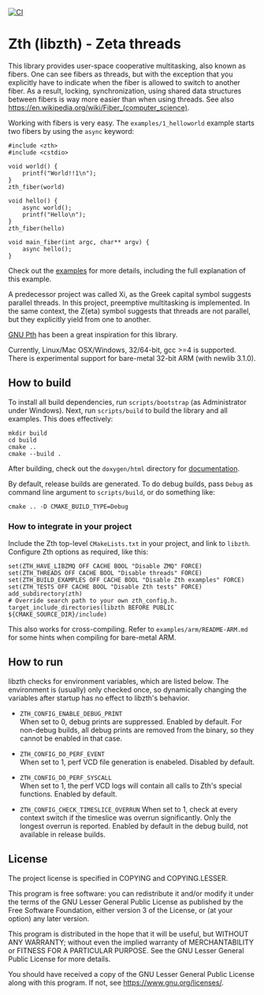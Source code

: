 [![CI](https://github.com/jhrutgers/zth/workflows/CI/badge.svg)](https://github.com/jhrutgers/zth/actions?query=workflow%3ACI)

# Zth (libzth) - Zeta threads

This library provides user-space cooperative multitasking, also known as
fibers. One can see fibers as threads, but with the exception that you
explicitly have to indicate when the fiber is allowed to switch to another
fiber. As a result, locking, synchronization, using shared data structures
between fibers is way more easier than when using threads. See also
<https://en.wikipedia.org/wiki/Fiber_(computer_science)>.

Working with fibers is very easy. The `examples/1_helloworld` example starts
two fibers by using the `async` keyword:

	#include <zth>
	#include <cstdio>

	void world() {
		printf("World!!1\n");
	}
	zth_fiber(world)

	void hello() {
		async world();
		printf("Hello\n");
	}
	zth_fiber(hello)

	void main_fiber(int argc, char** argv) {
		async hello();
	}

Check out the [examples](https://jhrutgers.github.io/zth/examples.html) for
more details, including the full explanation of this example.

A predecessor project was called Xi, as the Greek capital symbol suggests
parallel threads.  In this project, preemptive multitasking is implemented. In
the same context, the Z(eta) symbol suggests that threads are not parallel, but
they explicitly yield from one to another.

[GNU Pth](https://www.gnu.org/software/pth/) has been a great inspiration for this library.

Currently, Linux/Mac OSX/Windows, 32/64-bit, gcc >=4 is supported.
There is experimental support for bare-metal 32-bit ARM (with newlib 3.1.0).


## How to build

To install all build dependencies, run `scripts/bootstrap` (as Administrator under Windows).
Next, run `scripts/build` to build the library and all examples. This does effectively:

	mkdir build
	cd build
	cmake ..
	cmake --build .

After building, check out the `doxygen/html` directory for [documentation](https://jhrutgers.github.io/zth).

By default, release builds are generated. To do debug builds, pass `Debug` as
command line argument to `scripts/build`, or do something like:

	cmake .. -D CMAKE_BUILD_TYPE=Debug

### How to integrate in your project

Include the Zth top-level `CMakeLists.txt` in your project, and link to `libzth`.
Configure Zth options as required, like this:

	set(ZTH_HAVE_LIBZMQ OFF CACHE BOOL "Disable ZMQ" FORCE)
	set(ZTH_THREADS OFF CACHE BOOL "Disable threads" FORCE)
	set(ZTH_BUILD_EXAMPLES OFF CACHE BOOL "Disable Zth examples" FORCE)
	set(ZTH_TESTS OFF CACHE BOOL "Disable Zth tests" FORCE)
	add_subdirectory(zth)
	# Override search path to your own zth_config.h.
	target_include_directories(libzth BEFORE PUBLIC ${CMAKE_SOURCE_DIR}/include)

This also works for cross-compiling.
Refer to `examples/arm/README-ARM.md` for some hints when compiling for bare-metal ARM.

## How to run

libzth checks for environment variables, which are listed below.  The
environment is (usually) only checked once, so dynamically changing the
variables after startup has no effect to libzth's behavior.

* `ZTH_CONFIG_ENABLE_DEBUG_PRINT`  
	When set to 0, debug prints are suppressed.  Enabled by default. For
	non-debug builds, all debug prints are removed from the binary, so they
	cannot be enabled in that case.

* `ZTH_CONFIG_DO_PERF_EVENT`  
	When set to 1, perf VCD file generation is enabeled.  Disabled by default.

* `ZTH_CONFIG_DO_PERF_SYSCALL`  
	When set to 1, the perf VCD logs will contain all calls to Zth's special
	functions.  Enabled by default.

* `ZTH_CONFIG_CHECK_TIMESLICE_OVERRUN`
	When set to 1, check at every context switch if the timeslice was overrun
	significantly.  Only the longest overrun is reported.  Enabled by default
	in the debug build, not available in release builds.


## License

The project license is specified in COPYING and COPYING.LESSER.

This program is free software: you can redistribute it and/or modify
it under the terms of the GNU Lesser General Public License as published by
the Free Software Foundation, either version 3 of the License, or
(at your option) any later version.

This program is distributed in the hope that it will be useful,
but WITHOUT ANY WARRANTY; without even the implied warranty of
MERCHANTABILITY or FITNESS FOR A PARTICULAR PURPOSE.  See the
GNU Lesser General Public License for more details.

You should have received a copy of the GNU Lesser General Public License
along with this program.  If not, see <https://www.gnu.org/licenses/>.

